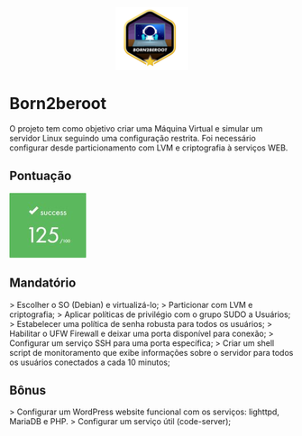 <p align ="center">
	<img src="images/../../images/fase1/borntoberoot.png">
</p>

<p>
	<h1> Born2beroot </h1>
</p>

<p>
	O projeto tem como objetivo criar uma Máquina Virtual e simular um servidor Linux seguindo uma configuração restrita. Foi necessário configurar desde particionamento com LVM e criptografia à serviços WEB.
</p>

<p>
	<h2> Pontuação </h2>
</p>
<p>
	<img src="images/../../images/125.jpg">
</p>

<h2> Mandatório </h2>
> Escolher o SO (Debian) e virtualizá-lo;
> Particionar com LVM e criptografia;
> Aplicar políticas de privilégio com o grupo SUDO a Usuários;
> Estabelecer uma política de senha robusta para todos os usuários;
> Habilitar o UFW Firewall e deixar uma porta disponível para conexão;
> Configurar um serviço SSH para uma porta específica;
> Criar um shell script de monitoramento que exibe informações sobre o servidor para todos os usuários conectados a cada 10 minutos;

<h2> Bônus </h2>
> Configurar um WordPress website funcional com os serviços: lighttpd, MariaDB e PHP.
> Configurar um serviço útil (code-server);
